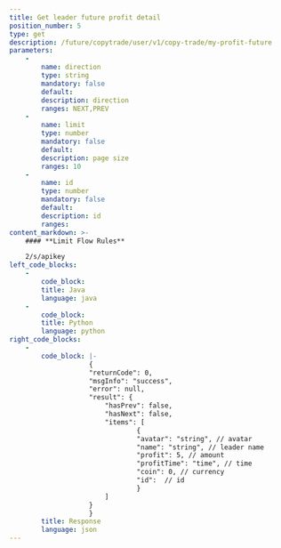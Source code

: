```yaml
---
title: Get leader future profit detail
position_number: 5
type: get
description: /future/copytrade/user/v1/copy-trade/my-profit-future
parameters:
    -
        name: direction
        type: string
        mandatory: false
        default:
        description: direction
        ranges: NEXT,PREV
    -
        name: limit
        type: number
        mandatory: false
        default:
        description: page size
        ranges: 10
    -
        name: id
        type: number
        mandatory: false
        default:
        description: id
        ranges:
content_markdown: >-
    #### **Limit Flow Rules**

    2/s/apikey
left_code_blocks:
    -
        code_block:
        title: Java
        language: java
    -
        code_block:
        title: Python
        language: python
right_code_blocks:
    -
        code_block: |-
                    {
                    "returnCode": 0,
                    "msgInfo": "success",
                    "error": null,
                    "result": {
                        "hasPrev": false,
                        "hasNext": false,
                        "items": [
                                {
                                "avatar": "string", // avatar
                                "name": "string", // leader name
                                "profit": 5, // amount
                                "profitTime": "time", // time
                                "coin": 0, // currency
                                "id":  // id
                                }
                        ]
                    }
                    }
        title: Response
        language: json
---
```

